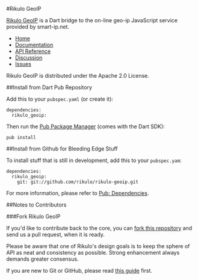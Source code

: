 #Rikulo GeoIP

[Rikulo GeoIP](http://rikulo.org) is a Dart bridge to 
the on-line geo-ip JavaScript service provided by smart-ip.net.

* [Home](http://rikulo.org)
* [Documentation](http://docs.rikulo.org)
* [API Reference](http://api.rikulo.org/rikulo-geoip/latest)
* [Discussion](http://stackoverflow.com/questions/tagged/rikulo)
* [Issues](https://github.com/rikulo/rikulo-geoip/issues)

Rikulo GeoIP is distributed under the Apache 2.0 License.

##Install from Dart Pub Repository

Add this to your `pubspec.yaml` (or create it):

    dependencies:
      rikulo_geoip:

Then run the [Pub Package Manager](http://pub.dartlang.org/doc) (comes with the Dart SDK):

    pub install

##Install from Github for Bleeding Edge Stuff

To install stuff that is still in development, add this to your `pubspec.yam`:

    dependencies:
      rikulo_geoip:
        git: git://github.com/rikulo/rikulo-geoip.git

For more information, please refer to [Pub: Dependencies](http://pub.dartlang.org/doc/pubspec.html#dependencies).

##Notes to Contributors

###Fork Rikulo GeoIP

If you'd like to contribute back to the core, you can [fork this repository](https://help.github.com/articles/fork-a-repo) and send us a pull request, when it is ready.

Please be aware that one of Rikulo's design goals is to keep the sphere of API as neat and consistency as possible. Strong enhancement always demands greater consensus.

If you are new to Git or GitHub, please read [this guide](https://help.github.com/) first.
